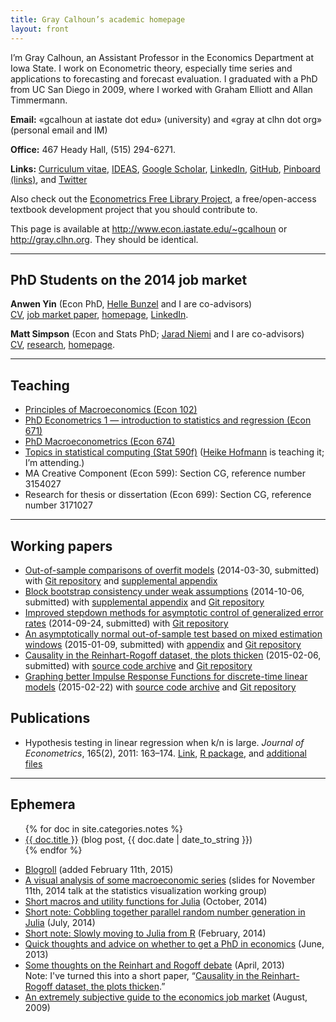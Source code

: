 ```yaml
---
title: Gray Calhoun’s academic homepage
layout: front
---
```


I’m Gray Calhoun, an Assistant Professor in the Economics Department
at Iowa State. I work on Econometric theory, especially time series
and applications to forecasting and forecast evaluation. I graduated
with a PhD from UC San Diego in 2009, where I worked with Graham
Elliott and Allan Timmermann.

**Email:** «gcalhoun at iastate dot edu» (university) and «gray at clhn
dot org» (personal email and IM)

**Office:** 467 Heady Hall, (515) 294-6271.

**Links:** [Curriculum vitae][cv],
[IDEAS](http://ideas.repec.org/f/pca491.html),
[Google Scholar](http://scholar.google.com/citations?hl=en&user=OS8d9ycAAAAJ),
[LinkedIn](https://linkedin.com/in/grayclhn),
[GitHub](https://github.com/grayclhn),
[Pinboard (links)](https://pinboard.in/u:pseut),
and [Twitter](https://twitter.com/grayclhn)

Also check out the [Econometrics Free Library Project][EFLP],
a free/open-access textbook development project that you
should contribute to.

This page is available at <http://www.econ.iastate.edu/~gcalhoun> or
<http://gray.clhn.org>. They should be identical.

[cv]: http://www.econ.iastate.edu/sites/default/files/profile/cv/calhoun-cv.pdf
[EFLP]: http://www.econometricslibrary.org

<hr />

## PhD Students on the 2014 job market

**Anwen Yin** (Econ PhD, [Helle Bunzel](https://www.econ.iastate.edu/people/faculty/bunzel-helle) and I are co-advisors)  
[CV](http://anwenyin.weebly.com/cv.html),
[job market paper](http://anwenyin.weebly.com/uploads/4/1/6/0/41609955/cv_model_averaging_20141104.pdf),
[homepage](http://anwenyin.weebly.com/),
[LinkedIn](http://www.linkedin.com/pub/anwen-yin/27/650/970).

**Matt Simpson** (Econ and Stats PhD; [Jarad Niemi](http://www.jarad.me/) and I are co-advisors)  
[CV](http://www.themattsimpson.com/wp-content/uploads/2014/10/CV.pdf),
[research](http://www.themattsimpson.com/research-2/),
[homepage](http://www.themattsimpson.com/).

<hr />

## Teaching
* [Principles of Macroeconomics (Econ 102)](102)
* [PhD Econometrics 1 — introduction to statistics
  and regression (Econ 671)](671)
* [PhD Macroeconometrics (Econ 674)](674)
* [Topics in statistical computing (Stat 590f)][590f] ([Heike Hofmann][]
  is teaching it; I’m attending.)
* MA Creative Component (Econ 599): Section CG,
  reference number 3154027
* Research for thesis or dissertation (Econ 699): Section CG,
  reference number 3171027

[590f]: https://github.com/heike/stat590f
[Heike Hofmann]: http://hofmann.public.iastate.edu/

<hr />

## Working papers

* [Out-of-sample comparisons of overfit
  models](http://www.econ.iastate.edu/research/working-papers/p12462)
  (2014-03-30, submitted) with [Git repository](https://github.com/grayclhn/oos-overfit/tree/REStud) and
  [supplemental appendix](dl/calhoun-oosoverfit-appendix.pdf)
* [Block bootstrap consistency under weak
  assumptions](http://www.econ.iastate.edu/research/working-papers/p14313)
  (2014-10-06, submitted) with [supplemental appendix](dl/calhoun-bootstrap-appendix.pdf) and
  [Git repository](https://github.com/grayclhn/statboot-paper/tree/ET_submission_3)
* [Improved stepdown methods for asymptotic control of generalized
  error rates](dl/calhoun-stepdown.pdf) (2014-09-24, submitted) with
  [Git repository](https://git.ece.iastate.edu/gcalhoun/stepdown-paper/tree/jeconom_submission)
* [An asymptotically normal out-of-sample test based on mixed
  estimation windows](dl/calhoun-mixed-window.pdf) (2015-01-09, submitted) with
  [appendix](dl/calhoun-mixed-window-appendix.pdf)
  and [Git repository](https://git.ece.iastate.edu/gcalhoun/mixedwindow/tree/ecma-sub2)
* [Causality in the Reinhart-Rogoff dataset, the plots thicken](dl/calhoun-rr-graphics.pdf)
  (2015-02-06, submitted) with [source code archive](dl/calhoun-rr-graphics.zip) and
  [Git repository](https://git.ece.iastate.edu/gcalhoun/rr_graphics/tree/v2015-02-06)
* [Graphing better Impulse Response Functions for discrete-time linear models](dl/calhoun-smoothirf.pdf)
  (2015-02-22) with [source code archive](dl/calhoun-smoothirf.zip) and
  [Git repository](https://git.ece.iastate.edu/gcalhoun/smooth_irf/tree/2015-02-22)

## Publications
* Hypothesis testing in linear regression when k/n is large. *Journal
  of Econometrics*, 165(2), 2011: 163–174.
  [Link](http://www.econ.iastate.edu/research/working-papers/p12216),
  [R package](dl/ftestLargeK_1.0.tar.gz), and [additional
  files](dl/calhoun-2010-ftest.tar.gz)

<hr />

## Ephemera

<ul>
{% for doc in site.categories.notes %}
<li><a href="{{ site.url}}{{ doc.url }}">{{ doc.title }}</a> (blog post, {{ doc.date | date_to_string }})</li>
{% endfor %}
</ul>

* [Blogroll](http://pseudotrue.com) (added February 11th, 2015)
* [A visual analysis of some macroeconomic
  series](dl/graphics_slides.pdf) (slides for November 11th, 2014 talk
  at the statistics visualization working group)
* [Short macros and utility functions for Julia](https://gist.github.com/grayclhn/5e70f5f61d91606ddd93) (October, 2014)
* [Short note: Cobbling together parallel random number generation in Julia](notes/parallel-rng-in-julia) (July, 2014)
* [Short note: Slowly moving to Julia from R](notes/julia-intro) (February, 2014)
* [Quick thoughts and advice on whether to get a PhD in economics](notes/econ-grad-school) (June, 2013)
* [Some thoughts on the Reinhart and Rogoff debate](notes/reinhart-rogoff-thoughts) (April, 2013)  
  Note: I've turned this into a short paper, “[Causality in the Reinhart-Rogoff dataset, the plots thicken](dl/calhoun-rr-graphics.pdf).”
* [An extremely subjective guide to the economics job market](notes/job-market-notes) (August, 2009)
